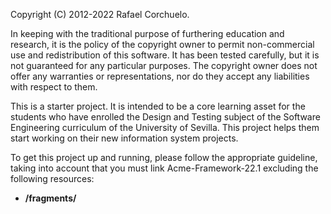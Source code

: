 
Copyright (C) 2012-2022 Rafael Corchuelo.

In keeping with the traditional purpose of furthering education and research, it is
the policy of the copyright owner to permit non-commercial use and redistribution of
this software. It has been tested carefully, but it is not guaranteed for any particular
purposes.  The copyright owner does not offer any warranties or representations, nor do
they accept any liabilities with respect to them.

This is a starter project.  It is intended to be a core learning asset for the students
who have enrolled the Design and Testing subject of the Software Engineering curriculum of the 
University of Sevilla.  This project helps them start working on their new information system 
projects.

To get this project up and running, please follow the appropriate guideline, taking into 
account that you must link Acme-Framework-22.1 excluding the following resources:

- **/fragments/**
 
